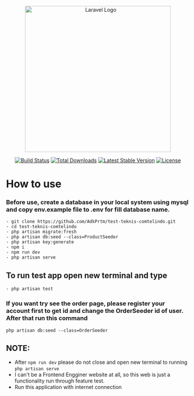 <p align="center"><a href="https://laravel.com" target="_blank"><img src="https://raw.githubusercontent.com/laravel/art/master/logo-lockup/5%20SVG/2%20CMYK/1%20Full%20Color/laravel-logolockup-cmyk-red.svg" width="400" alt="Laravel Logo"></a></p>

<p align="center">
<a href="https://github.com/laravel/framework/actions"><img src="https://github.com/laravel/framework/workflows/tests/badge.svg" alt="Build Status"></a>
<a href="https://packagist.org/packages/laravel/framework"><img src="https://img.shields.io/packagist/dt/laravel/framework" alt="Total Downloads"></a>
<a href="https://packagist.org/packages/laravel/framework"><img src="https://img.shields.io/packagist/v/laravel/framework" alt="Latest Stable Version"></a>
<a href="https://packagist.org/packages/laravel/framework"><img src="https://img.shields.io/packagist/l/laravel/framework" alt="License"></a>
</p>

# How to use

### Before use, create a database in your local system using mysql and copy env.example file to .env for fill database name.

```shell
- git clone https://github.com/AdkPrtm/test-teknis-comtelindo.git
- cd test-teknis-comtelindo
- php artisan migrate:fresh
- php artisan db:seed --class=ProductSeeder
- php artisan key:generate 
- npm i
- npm run dev 
- php artisan serve
```

## To run test app open new terminal and type 
```shell
- php artisan test
```

### If you want try see the order page, please register your account first to get id and change the OrderSeeder id of user. After that run this command

```shell
php artisan db:seed --class=OrderSeeder
```

## NOTE:
- After `npm run dev` please do not close and open new terminal to running `php artisan serve`
- I can't be a Frontend Engginer website at all, so this web is just a functionality run through feature test.
- Run this application with internet connection
